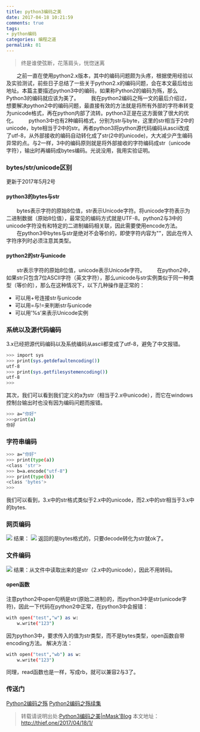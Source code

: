 ```yaml
---
title: python3编码之美
date: 2017-04-18 10:21:59
comments: true
tags: 
- python编码
categories: 编程之道
permalink: 01
---
```

<blockquote class="blockquote-center">终是谁使弦断，花落肩头，恍惚迷离</blockquote>
　　之前一直在使用python2.x版本，其中的编码问题颇为头疼，根据使用经验以及实验测试，前些日子总结了一些关于python2.x的编码问题，会在本文最后给出地址。本篇主要描述python3中的编码，如果称Python2的编码为殇，那么Python3的编码就应该为美了。
<!--more -->
　　我在python2编码之殇一文的最后介绍过，想要解决python2中的编码问题，最直接有效的方法就是将所有外部的字符串转变为unicode格式，再在python内部了流转。python3正是在这方面做了很大的优化。
　　python3中也有2种编码格式，分别为str与byte，这里的str相当于2中的unicode，byte相当于2中的str。再者python3将python源代码编码从ascii改成了utf-8，从外部接收的编码自动转化成了str(2中的unicode)，大大减少产生编码异常的点。与2一样，3中的编码原则就是将外部接收的字符编码成str（unicode字符），输出时再编码成bytes编码。光说没用，我用实验证明。

### bytes/str/unicode区别
更新于2017年5月2号
#### python3的bytes与str
　　bytes表示字符的原始8位值，str表示Unicode字符。将unicode字符表示为二进制数据（原始8位值），最常见的编码方式就是UTF-8。python2与3中的unicode字符没有和特定的二进制编码相关联，因此需要使用encode方法。
　　在python3中bytes与str是绝对不会等价的，即使字符内容为""，因此在传入字符序列时必须注意其类型。
#### python2的str与unicode
　　str表示字符的原始8位值，unicode表示Unicode字符。
　　在python2中，如果str只包含7位ASCII字符（英文字符），那么unicode与str实例类似于同一种类型（等价的），那么在这种情况下，以下几种操作是正常的：

* 可以用+号连接str与unicode
* 可以用=与!=来判断str与unicode
* 可以用’%s’来表示Unicode实例

### 系统以及源代码编码
3.x已经把源代码编码以及系统编码从ascii都变成了utf-8，避免了中文报错。
```bash
>>> import sys
>>> print(sys.getdefaultencoding())
utf-8
>>> print(sys.getfilesystemencoding())
utf-8
>>>
```
其次，我们可以看到我们定义的a为str（相当于2.x中unicode），而它在windows控制台输出时也没有因为编码问题而报错。
```bash
>>> a="你好"
>>>print(a)
你好
```

### 字符串编码
```bash
>>> a="你好"
>>> print(type(a))
<class 'str'>
>>> b=a.encode("utf-8")
>>> print(type(b))
<class 'bytes'>
>>>
```
我们可以看到，3.x中的str格式类似于2.x中的unicode，而2.x中的str相当于3.x中的bytes.

### 网页编码
![](/upload_image/20170418/1.png)
结果：
![](/upload_image/20170418/2.png)
返回的是bytes格式的，只要decode转化为str就ok了。

### 文件编码
![](/upload_image/20170418/3.png)
结果：从文件中读取出来的是str（2.x中的unicode），因此不用转码。
#### open函数
注意python2中open句柄是str(原始二进制)的，而python3中是str(unicode字符)，因此一下代码在python2中正常，在python3中会报错：
```bash
with open("test","w") as w:
    w.write("123")
```
因为python3中，要求传入的值为str类型，而不是bytes类型，open函数自带encoding方法。
解决方法：
```bash
with open("test","wb") as w:
    w.write("123")
```
同理，read函数也是一样，写成rb，就可以兼容2与3了。

### 传送门
[Python2编码之殇](http://thief.one/2017/02/16/%E8%A7%A3%E5%86%B3Python2-x%E7%BC%96%E7%A0%81%E4%B9%8B%E6%AE%87/)
[Python2编码之殇续集](http://thief.one/2017/04/14/1/)

>转载请说明出处:[Python3编码之美|nMask'Blog](http://thief.one/2017/04/18/1/)
本文地址：http://thief.one/2017/04/18/1/
